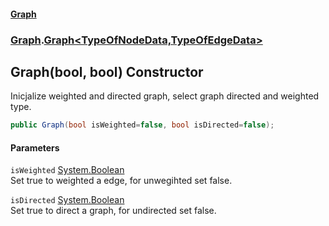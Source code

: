 #### [Graph](./A:\Visualstudioproject\GraphGit\docs.md 'A:\Visual studio project\GraphGit\docs')
### [Graph](./Graph.md 'Graph').[Graph&lt;TypeOfNodeData,TypeOfEdgeData&gt;](./Graph-Graph-TypeOfNodeData_TypeOfEdgeData-.md 'Graph.Graph&lt;TypeOfNodeData,TypeOfEdgeData&gt;')
## Graph(bool, bool) Constructor
Inicjalize weighted and directed graph, select graph directed and weighted type.  
```csharp
public Graph(bool isWeighted=false, bool isDirected=false);
```
#### Parameters
<a name='Graph-Graph-TypeOfNodeData_TypeOfEdgeData--Graph(bool_bool)-isWeighted'></a>
`isWeighted` [System.Boolean](https://docs.microsoft.com/en-us/dotnet/api/System.Boolean 'System.Boolean')  
Set true to weighted a edge, for unwegihted set false.  
  
<a name='Graph-Graph-TypeOfNodeData_TypeOfEdgeData--Graph(bool_bool)-isDirected'></a>
`isDirected` [System.Boolean](https://docs.microsoft.com/en-us/dotnet/api/System.Boolean 'System.Boolean')  
Set true to direct a graph, for undirected set false.  
  
